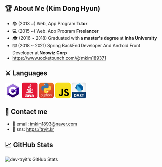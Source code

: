 ## 🏆 About Me (Kim Dong Hyun)

- 📚 (2013 ~) Web, App Program **Tutor**
- 💻 (2015 ~) Web, App Program **Freelancer**
- 🎓 (2016 ~ 2018) Graduated with **a master's degree** at **Inha University**
- ⌨️ (2018 ~ 2021) Spring BackEnd Developer And Android Front Developer at **Neowiz Corp**
- https://www.rocketpunch.com/@imkim189371

<!--
## Open Sources
- [Github Profile Card Component](https://github.com/simsimjae/github-profile-card-component)
-->

<!--
## E-book
- [React Core Clone Tutorial (simsimReact)](https://simsimjae.gitbook.io/simsimreact)
- [Next.js Korean Documentation](https://simsimjae.gitbook.io/nextjs-korean-documentation/)
- [Design System Reference](https://simsimjae.gitbook.io/design-system-reference)
-->

<!--
## articles
React Design Pattern
- [Props Collection Pattern](https://medium.com/@simsimjae/react-design-pattern-prop-collection-pattern-efbc05aa73f7)
- [Props Getter Pattern](https://medium.com/@simsimjae/react-design-pattern-props-getter-pattern-5d3cf6f0b495)
-->

## ⚔️ Languages ##

<p align="left">
  <img src="https://github.com/dev-tryit/dev-tryit/blob/main/icon/csharp.png" width="50">
  <img src="https://github.com/dev-tryit/dev-tryit/blob/main/icon/java3.png" width="50">
  <img src="https://github.com/dev-tryit/dev-tryit/blob/main/icon/python2.jpg" width="50">
  <img src="https://github.com/dev-tryit/dev-tryit/blob/main/icon/javascript3.png" width="50">
  <img src="https://github.com/dev-tryit/dev-tryit/blob/main/icon/dart.png" width="46">
</p>

## 💌 Contact me ##
- 📧 email: imkim1893@naver.com  
- 🚀 sns: https://tryit.kr

## 📈 GitHub Stats ##
![dev-tryit's GitHub Stats](https://github-readme-stats.vercel.app/api?username=dev-tryit&show_icons=true&count_private=true)
